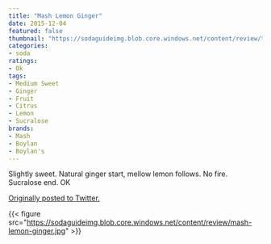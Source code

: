 ```yaml
---
title: "Mash Lemon Ginger"
date: 2015-12-04
featured: false
thumbnail: "https://sodaguideimg.blob.core.windows.net/content/review/thumbs/mash-lemon-ginger.jpg"
categories:
- soda
ratings:
- Ok
tags:
- Medium Sweet
- Ginger
- Fruit
- Citrus
- Lemon
- Sucralose
brands:
- Mash
- Boylan
- Boylan's
---
```


Slightly sweet. Natural ginger start, mellow lemon follows. No fire. Sucralose end. OK

[Originally posted to Twitter.](https://twitter.com/Cavorter/status/672943298957340672)

{{< figure src="https://sodaguideimg.blob.core.windows.net/content/review/mash-lemon-ginger.jpg" >}}

